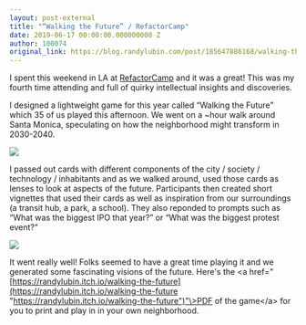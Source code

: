 ```yaml
---
layout: post-external
title: "“Walking the Future” / RefactorCamp"
date: 2019-06-17 00:00:00.000000000 Z
author: 100074
original_link: https://blog.randylubin.com/post/185647886168/walking-the-future-refactorcamp
---
```


I spent this weekend in LA at [RefactorCamp](https://refactorcamp.com) and it was a great! This was my fourth time attending and full of quirky intellectual insights and discoveries.

I designed a lightweight game for this year called “Walking the Future” which 35 of us played this afternoon. We went on a \~hour walk around Santa Monica, speculating on how the neighborhood might transform in 2030-2040.

![](/images/c4ece576ab37109af25481935fb86dbe1b0f06ab6b793c8320c270f47b448e18.png)

I passed out cards with different components of the city / society / technology / inhabitants and as we walked around, used those cards as lenses to look at aspects of the future. Participants then created short vignettes that used their cards as well as inspiration from our surroundings (a transit hub, a park, a school). They also reponded to prompts such as “What was the biggest IPO that year?” or “What was the biggest protest event?”

![](/images/8574ef2183a064de5240719bcc10582d8b7f7a0ba6071f70a29b9ebde08f04dd.png)

It went really well! Folks seemed to have a great time playing it and we generated some fascinating visions of the future. Here's the \<a href="[https://randylubin.itch.io/walking-the-future](https://randylubin.itch.io/walking-the-future "https://randylubin.itch.io/walking-the-future")"\>PDF of the game\</a\> for you to print and play in in your own neighborhood.
